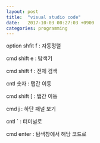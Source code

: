 ```yaml
---
layout: post
title:  "visual studio code"
date:   2017-10-03 00:27:03 +0900
categories: programming
---
```



option shfit f : 자동정렬

cmd shift e :  탐색기

cmd shift f :  전체 검색

cntl 숫자 : 탭간 이동

cmd shift [ : 탭간 이동                                          

cmd j : 하단 패널 보기

cntl ` : 터미널로

cmd enter : 탐색창에서 해당 코드로


